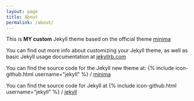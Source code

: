 ```yaml
---
layout: page
title: About
permalink: /about/
---
```


This is **MY custom** Jekyll theme based on the official theme
[minima](https://github.com/jekyll/minima)

You can find out more info about customizing your Jekyll theme, as well as basic
Jekyll usage documentation at [jekyllrb.com](http://jekyllrb.com/)

You can find the source code for the Jekyll new theme at:
{% include icon-github.html username="jekyll" %} /
[minima](https://github.com/jekyll/minima)

You can find the source code for Jekyll at
{% include icon-github.html username="jekyll" %} /
[jekyll](https://github.com/jekyll/jekyll)

